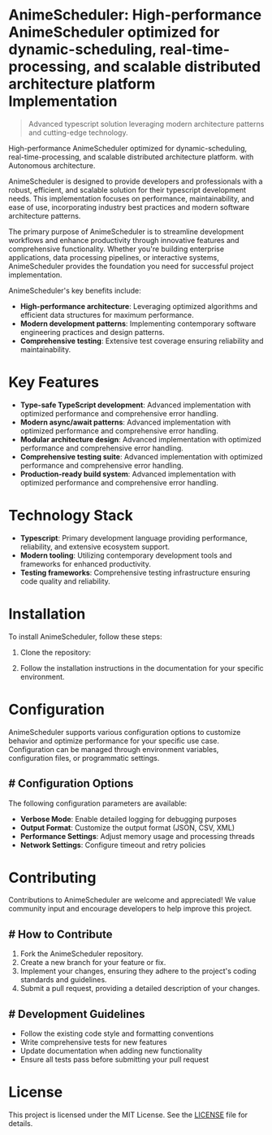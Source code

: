 <!-- fallback_AnimeScheduler_20251021160139_83770 -->

# AnimeScheduler: High-performance AnimeScheduler optimized for dynamic-scheduling, real-time-processing, and scalable distributed architecture platform Implementation
> Advanced typescript solution leveraging modern architecture patterns and cutting-edge technology.

High-performance AnimeScheduler optimized for dynamic-scheduling, real-time-processing, and scalable distributed architecture platform. with Autonomous architecture.

AnimeScheduler is designed to provide developers and professionals with a robust, efficient, and scalable solution for their typescript development needs. This implementation focuses on performance, maintainability, and ease of use, incorporating industry best practices and modern software architecture patterns.

The primary purpose of AnimeScheduler is to streamline development workflows and enhance productivity through innovative features and comprehensive functionality. Whether you're building enterprise applications, data processing pipelines, or interactive systems, AnimeScheduler provides the foundation you need for successful project implementation.

AnimeScheduler's key benefits include:

* **High-performance architecture**: Leveraging optimized algorithms and efficient data structures for maximum performance.
* **Modern development patterns**: Implementing contemporary software engineering practices and design patterns.
* **Comprehensive testing**: Extensive test coverage ensuring reliability and maintainability.

# Key Features

* **Type-safe TypeScript development**: Advanced implementation with optimized performance and comprehensive error handling.
* **Modern async/await patterns**: Advanced implementation with optimized performance and comprehensive error handling.
* **Modular architecture design**: Advanced implementation with optimized performance and comprehensive error handling.
* **Comprehensive testing suite**: Advanced implementation with optimized performance and comprehensive error handling.
* **Production-ready build system**: Advanced implementation with optimized performance and comprehensive error handling.

# Technology Stack

* **Typescript**: Primary development language providing performance, reliability, and extensive ecosystem support.
* **Modern tooling**: Utilizing contemporary development tools and frameworks for enhanced productivity.
* **Testing frameworks**: Comprehensive testing infrastructure ensuring code quality and reliability.

# Installation

To install AnimeScheduler, follow these steps:

1. Clone the repository:


2. Follow the installation instructions in the documentation for your specific environment.

# Configuration

AnimeScheduler supports various configuration options to customize behavior and optimize performance for your specific use case. Configuration can be managed through environment variables, configuration files, or programmatic settings.

## # Configuration Options

The following configuration parameters are available:

* **Verbose Mode**: Enable detailed logging for debugging purposes
* **Output Format**: Customize the output format (JSON, CSV, XML)
* **Performance Settings**: Adjust memory usage and processing threads
* **Network Settings**: Configure timeout and retry policies

# Contributing

Contributions to AnimeScheduler are welcome and appreciated! We value community input and encourage developers to help improve this project.

## # How to Contribute

1. Fork the AnimeScheduler repository.
2. Create a new branch for your feature or fix.
3. Implement your changes, ensuring they adhere to the project's coding standards and guidelines.
4. Submit a pull request, providing a detailed description of your changes.

## # Development Guidelines

* Follow the existing code style and formatting conventions
* Write comprehensive tests for new features
* Update documentation when adding new functionality
* Ensure all tests pass before submitting your pull request

# License

This project is licensed under the MIT License. See the [LICENSE](https://github.com/Hantan1080/AnimeScheduler/blob/main/LICENSE) file for details.
